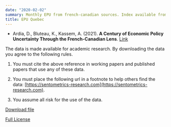 ```yaml
---
date: "2020-02-02"
summary: Monthly EPU from french-canadian sources. Index available from 1913 to 2020.
title: EPU Quebec
---
```


- Ardia, D., Bluteau, K., Kassem, A. (2021). **A Century of Economic Policy Uncertainty Through the French-Canadian Lens**.  [Link](https://papers.ssrn.com/sol3/cf_dev/AbsByAuth.cfm?per_id=2519243)

The data is made available for academic research. By downloading the data you agree to the following rules.

1) You must cite the above reference in working papers and published papers that use any of these data.

2) You must place the following url in a footnote to help others find the data: [https://sentometrics-research.com](https://sentometrics-research.com).

3) You assume all risk for the use of the data.

[Download file](https://www.dropbox.com/s/37vl8pagi2ztoah/Sentometrics_EPU_QUEBEC.csv?dl=0)

[Full License](https://www.dropbox.com/s/jwjh4b08zvq09nv/LICENSE.txt?dl=0)